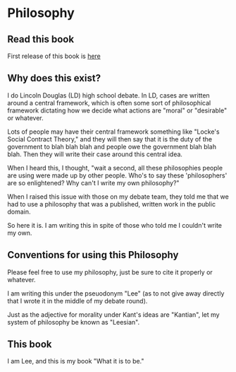# Philosophy

## Read this book

First release of this book is [here](https://github.com/SylvanM/Philosophy/releases/tag/0.1.0 "First Release")

## Why does this exist?
I do Lincoln Douglas (LD) high school debate. In LD, cases are written around a central framework, which is often some
sort of philosophical framework dictating how we decide what actions are "moral" or "desirable" or whatever.

Lots of people may have their central framework something like "Locke's Social Contract Theory," and they will then say that
it is the duty of the government to blah blah blah and people owe the government blah blah blah. Then they will write their
case around this central idea.

When I heard this, I thought, "wait a second, all these philosophies people are using were made up by other people. Who's to 
say these 'philosophers' are so enlightened? Why can't I write my own philosophy?"

When I raised this issue with those on my debate team, they told me that we had to use a philosophy that was a published,
written work in the public domain.

So here it is. I am writing this in spite of those who told me I couldn't write my own.

## Conventions for using this Philosophy

Please feel free to use my philosophy, just be sure to cite it properly or whatever.

I am writing this under the pseuodonym "Lee" (as to not give away directly that I wrote it in the middle of my debate round).

Just as the adjective for morality under Kant's ideas are "Kantian", let my system of philosophy be known as "Leesian".

## This book

I am Lee, and this is my book "What it is to be."
